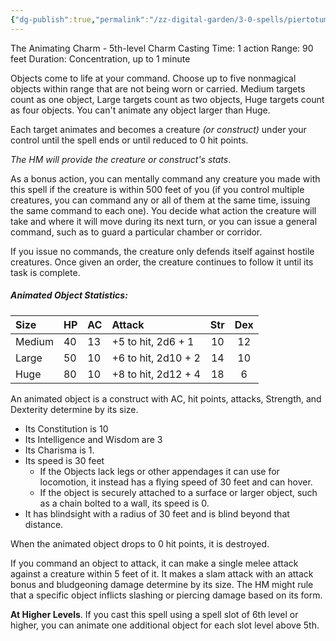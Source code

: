 ```yaml
---
{"dg-publish":true,"permalink":"/zz-digital-garden/3-0-spells/piertotum-locomotor/"}
---
```


The Animating Charm - 5th-level Charm 
Casting Time: 1 action 
Range: 90 feet 
Duration: Concentration, up to 1 minute 

Objects come to life at your command. Choose up to five nonmagical objects within range that are not being worn or carried. Medium targets count as one object, Large targets count as two objects, Huge targets count as four objects. You can't animate any object larger than Huge. 

Each target animates and becomes a creature *(or construct)* under your control until the spell ends or until reduced to 0 hit points.

*The HM will provide the creature or construct's stats*.

As a bonus action, you can mentally command any creature you made with this spell if the creature is within 500 feet of you (if you control multiple creatures, you can command any or all of them at the same time, issuing the same command to each one). You decide what action the creature will take and where it will move during its next turn, or you can issue a general command, such as to guard a particular chamber or corridor. 

If you issue no commands, the creature only defends itself against hostile creatures. Once given an order, the creature continues to follow it until its task is complete.

##### **Animated Object Statistics**:

| Size   | HP  | AC  | Attack              | Str | Dex |
| :----- | :-- | :-- | :------------------ | :-: | :-: |
| Medium | 40  | 13  | +5 to hit, 2d6 + 1  | 10  | 12  |
| Large  | 50  | 10  | +6 to hit, 2d10 + 2 | 14  | 10  |
| Huge   | 80  | 10  | +8 to hit, 2d12 + 4 | 18  |  6  |
An animated object is a construct with AC, hit points, attacks, Strength, and Dexterity determine by its size. 
- Its Constitution is 10 
- Its Intelligence and Wisdom are 3
- Its Charisma is 1. 
- Its speed is 30 feet
	- If the Objects lack legs or other appendages it can use for locomotion, it instead has a flying speed of 30 feet and can hover. 
	- If the object is securely attached to a surface or larger object, such as a chain bolted to a wall, its speed is 0. 
- It has blindsight with a radius of 30 feet and is blind beyond that distance. 

When the animated object drops to 0 hit points, it is destroyed. 

If you command an object to attack, it can make a single melee attack against a creature within 5 feet of it. It makes a slam attack with an attack bonus and bludgeoning damage determine by its size. The HM might rule that a specific object inflicts slashing or piercing damage based on its form. 

**At Higher Levels**. If you cast this spell using a spell slot of 6th level or higher, you can animate one additional object for each slot level above 5th.